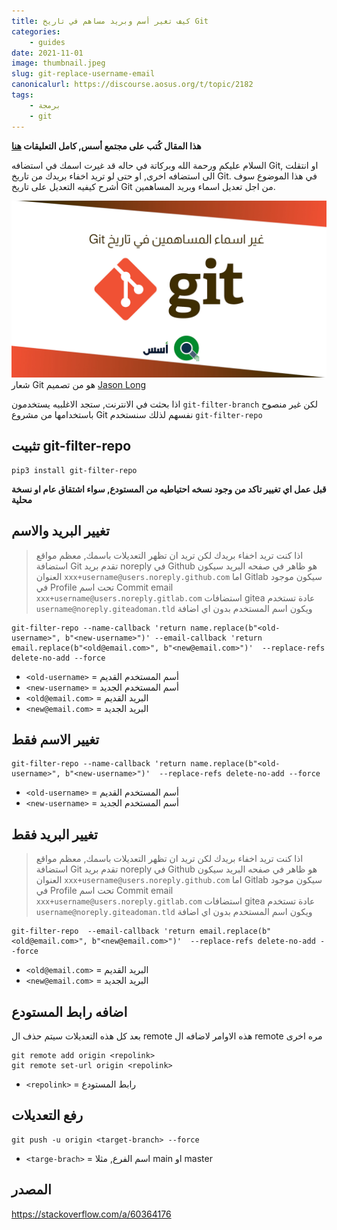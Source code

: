 ```yaml
---
title: كيف تغير أسم وبريد مساهم في تاريخ Git
categories: 
    - guides
date: 2021-11-01
image: thumbnail.jpeg
slug: git-replace-username-email
canonicalurl: https://discourse.aosus.org/t/topic/2182
tags:
    - برمجة
    - git
---
```

**هذا المقال كُتب على مجتمع أسس, كامل التعليقات [هنا](https://discourse.aosus.org/t/topic/2182)**

السلام عليكم ورحمة الله وبركاتة
في حاله قد غيرت اسمك في استضافه Git, او انتقلت الى استضافه اخرى, او حتى لو تريد اخفاء بريدك من تاريخ Git. في هذا الموضوع سوف أشرح كيفيه التعديل على تاريخ Git من اجل تعديل اسماء وبريد المساهمين.

![git-preview|690x388](thumbnail.jpeg)
شعار Git هو من تصميم [Jason Long](https://twitter.com/jasonlong)

 اذا بحثت في الانترنت, ستجد الاغلبيه يستخدمون `git-filter-branch` لكن غير منصوح باستخدامها من مشروع Git نفسهم لذلك سنستخدم `git-filter-repo`

## تثبيت git-filter-repo
```
pip3 install git-filter-repo
```

**قبل عمل اي تغيير تاكد من وجود نسخه احتياطيه من المستودع, سواء اشتقاق عام او نسخة محلية**

## تغيير البريد والاسم

> اذا كنت تريد اخفاء بريدك لكن تريد ان تظهر التعديلات باسمك, معظم مواقع استضافة Git تقدم بريد noreply
في Github هو ظاهر في صفحه البريد سيكون العنوان `xxx+username@users.noreply.github.com`
اما Gitlab سيكون موجود في Profile تحت اسم Commit email `xxx+username@users.noreply.gitlab.com`
استضافات gitea عادة تستخدم `username@noreply.giteadoman.tld` ويكون اسم المستخدم بدون اي اضافة

```
git-filter-repo --name-callback 'return name.replace(b"<old-username>", b"<new-username>")' --email-callback 'return email.replace(b"<old@email.com>", b"<new@email.com>")'  --replace-refs delete-no-add --force
```
- `<old-username>` = أسم المستخدم القديم
- `<new-username>` = أسم المستخدم الجديد
- `<old@email.com>` = البريد القديم
- `<new@email.com>` = البريد الجديد

## تغيير الاسم فقط
```
git-filter-repo --name-callback 'return name.replace(b"<old-username>", b"<new-username>")'  --replace-refs delete-no-add --force
```
- `<old-username>` = أسم المستخدم القديم
- `<new-username>` = أسم المستخدم الجديد

## تغيير البريد فقط
> اذا كنت تريد اخفاء بريدك لكن تريد ان تظهر التعديلات باسمك, معظم مواقع استضافة Git تقدم بريد noreply
في Github هو ظاهر في صفحه البريد سيكون العنوان `xxx+username@users.noreply.github.com`
اما Gitlab سيكون موجود في Profile تحت اسم Commit email `xxx+username@users.noreply.gitlab.com`
استضافات gitea عادة تستخدم `username@noreply.giteadoman.tld` ويكون اسم المستخدم بدون اي اضافة
```
git-filter-repo  --email-callback 'return email.replace(b"<old@email.com>", b"<new@email.com>")'  --replace-refs delete-no-add --force
```

- `<old@email.com>` = البريد القديم
- `<new@email.com>` = البريد الجديد

## اضافه رابط المستودع
بعد كل هذه التعديلات سيتم حذف ال remote
هذه الاوامر لاضافه ال remote مره اخرى
```
git remote add origin <repolink>
git remote set-url origin <repolink>
```
- `<repolink>` = رابط المستودع
## رفع التعديلات
```
git push -u origin <target-branch> --force
```
- `<targe-brach>` = اسم الفرع, مثلا main او master
## المصدر
https://stackoverflow.com/a/60364176